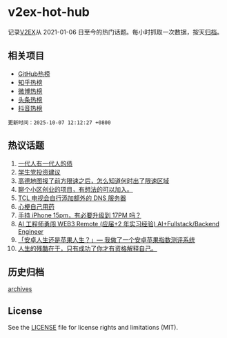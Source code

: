 # v2ex-hot-hub

 记录[V2EX](https://www.v2ex.com/)从 2021-01-06 日至今的热门话题。每小时抓取一次数据，按天[归档](archives)。
 
 ## 相关项目

- [GitHub热榜](https://github.com/lonnyzhang423/github-hot-hub)
- [知乎热榜](https://github.com/lonnyzhang423/zhihu-hot-hub)
- [微博热榜](https://github.com/lonnyzhang423/weibo-hot-hub)
- [头条热榜](https://github.com/lonnyzhang423/toutiao-hot-hub)
- [抖音热榜](https://github.com/lonnyzhang423/douyin-hot-hub)


 `更新时间：2025-10-07 12:12:27 +0800`

## 热议话题

1. [一代人有一代人的债](https://www.v2ex.com/t/1163533)
1. [学生党投资建议](https://www.v2ex.com/t/1163510)
1. [高德地图报了前方限速之后，怎么知道何时出了限速区域](https://www.v2ex.com/t/1163541)
1. [聊个小区创业的项目，有想法的可以加入。](https://www.v2ex.com/t/1163494)
1. [TCL 电视会自行添加额外的 DNS 服务器](https://www.v2ex.com/t/1163535)
1. [心梗自己用药](https://www.v2ex.com/t/1163542)
1. [手持 iPhone 15pm，有必要升级到 17PM 吗？](https://www.v2ex.com/t/1163551)
1. [AI 工程师勇闯 WEB3 Remote (应届+2 年实习经验) AI+Fullstack/Backend Engineer](https://www.v2ex.com/t/1163517)
1. [「安卓人生还是苹果人生？」— 我做了一个安卓苹果指数测评系统](https://www.v2ex.com/t/1163502)
1. [人生的残酷在于，只有成功了你才有资格解释自己。](https://www.v2ex.com/t/1163572)

## 历史归档

[archives](archives)

## License

See the [LICENSE](LICENSE) file for license rights and limitations (MIT).
